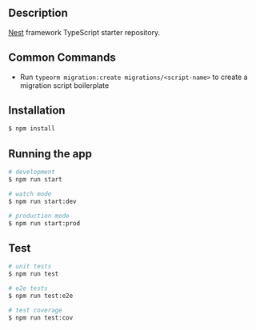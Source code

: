 ## Description

[Nest](https://github.com/nestjs/nest) framework TypeScript starter repository.

## Common Commands 
- Run `typeorm migration:create migrations/<script-name>` to create a migration script boilerplate


## Installation

```bash
$ npm install
```

## Running the app

```bash
# development
$ npm run start

# watch mode
$ npm run start:dev

# production mode
$ npm run start:prod
```

## Test

```bash
# unit tests
$ npm run test

# e2e tests
$ npm run test:e2e

# test coverage
$ npm run test:cov
```